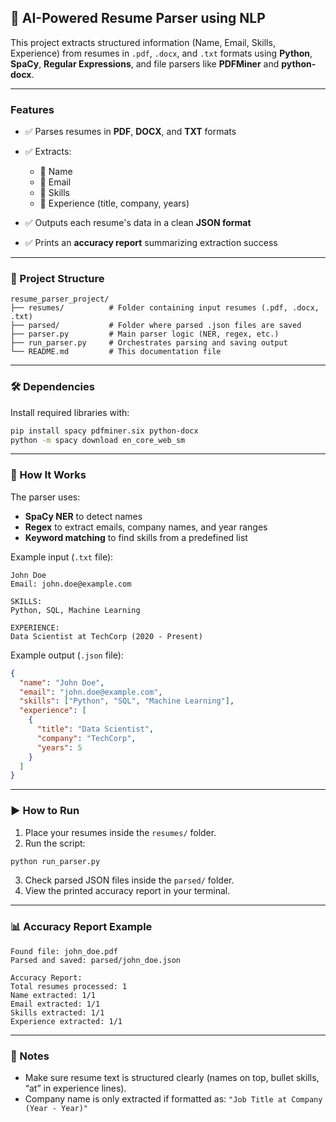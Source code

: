 ## 📄 AI-Powered Resume Parser using NLP

This project extracts structured information (Name, Email, Skills, Experience) from resumes in `.pdf`, `.docx`, and `.txt` formats using **Python**, **SpaCy**, **Regular Expressions**, and file parsers like **PDFMiner** and **python-docx**.

---

###  Features

* ✅ Parses resumes in **PDF**, **DOCX**, and **TXT** formats
* ✅ Extracts:

  * 👤 Name
  * 📧 Email
  * 💼 Skills
  * 🏢 Experience (title, company, years)
* ✅ Outputs each resume's data in a clean **JSON format**
* ✅ Prints an **accuracy report** summarizing extraction success

---

### 📁 Project Structure

```
resume_parser_project/
├── resumes/          # Folder containing input resumes (.pdf, .docx, .txt)
├── parsed/           # Folder where parsed .json files are saved
├── parser.py         # Main parser logic (NER, regex, etc.)
├── run_parser.py     # Orchestrates parsing and saving output
└── README.md         # This documentation file
```

---

### 🛠 Dependencies

Install required libraries with:

```bash
pip install spacy pdfminer.six python-docx
python -m spacy download en_core_web_sm
```

---

### 🧠 How It Works

The parser uses:

* **SpaCy NER** to detect names
* **Regex** to extract emails, company names, and year ranges
* **Keyword matching** to find skills from a predefined list

Example input (`.txt` file):

```
John Doe
Email: john.doe@example.com

SKILLS:
Python, SQL, Machine Learning

EXPERIENCE:
Data Scientist at TechCorp (2020 - Present)
```

Example output (`.json` file):

```json
{
  "name": "John Doe",
  "email": "john.doe@example.com",
  "skills": ["Python", "SQL", "Machine Learning"],
  "experience": [
    {
      "title": "Data Scientist",
      "company": "TechCorp",
      "years": 5
    }
  ]
}
```

---

### ▶️ How to Run

1. Place your resumes inside the `resumes/` folder.
2. Run the script:

```bash
python run_parser.py
```

3. Check parsed JSON files inside the `parsed/` folder.
4. View the printed accuracy report in your terminal.

---

### 📊 Accuracy Report Example

```text
Found file: john_doe.pdf
Parsed and saved: parsed/john_doe.json

Accuracy Report:
Total resumes processed: 1
Name extracted: 1/1
Email extracted: 1/1
Skills extracted: 1/1
Experience extracted: 1/1
```

---

### 🧩 Notes

* Make sure resume text is structured clearly (names on top, bullet skills, “at” in experience lines).
* Company name is only extracted if formatted as:
  `"Job Title at Company (Year - Year)"`


